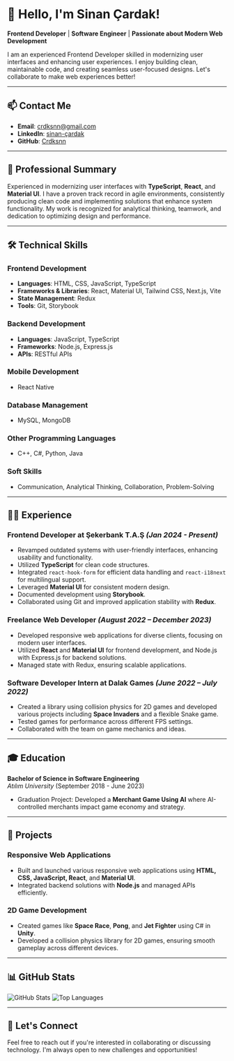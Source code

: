 # 👋 Hello, I'm Sinan Çardak!

**Frontend Developer** | **Software Engineer** | **Passionate about Modern Web Development**  

I am an experienced Frontend Developer skilled in modernizing user interfaces and enhancing user experiences. I enjoy building clean, maintainable code, and creating seamless user-focused designs. Let's collaborate to make web experiences better!  

---

## 📫 Contact Me
- **Email**: [crdksnn@gmail.com](mailto:crdksnn@gmail.com)
- **LinkedIn**: [sinan-çardak](https://www.linkedin.com/in/sinan-çardak-2a2244192/)
- **GitHub**: [Crdksnn](https://github.com/Crdksnn)

---

## 💼 Professional Summary

Experienced in modernizing user interfaces with **TypeScript**, **React**, and **Material UI**. I have a proven track record in agile environments, consistently producing clean code and implementing solutions that enhance system functionality. My work is recognized for analytical thinking, teamwork, and dedication to optimizing design and performance.

---

## 🛠️ Technical Skills
### **Frontend Development**
- **Languages**: HTML, CSS, JavaScript, TypeScript
- **Frameworks & Libraries**: React, Material UI, Tailwind CSS, Next.js, Vite
- **State Management**: Redux
- **Tools**: Git, Storybook

### **Backend Development**
- **Languages**: JavaScript, TypeScript
- **Frameworks**: Node.js, Express.js
- **APIs**: RESTful APIs

### **Mobile Development**
- React Native

### **Database Management**
- MySQL, MongoDB

### **Other Programming Languages**
- C++, C#, Python, Java

### **Soft Skills**
- Communication, Analytical Thinking, Collaboration, Problem-Solving

---

## 👨‍💻 Experience

### **Frontend Developer** at Şekerbank T.A.Ş *(Jan 2024 - Present)*
- Revamped outdated systems with user-friendly interfaces, enhancing usability and functionality.
- Utilized **TypeScript** for clean code structures.
- Integrated `react-hook-form` for efficient data handling and `react-i18next` for multilingual support.
- Leveraged **Material UI** for consistent modern design.
- Documented development using **Storybook**.
- Collaborated using Git and improved application stability with **Redux**.

### **Freelance Web Developer** *(August 2022 – December 2023)*
- Developed responsive web applications for diverse clients, focusing on modern user interfaces.
- Utilized **React** and **Material UI** for frontend development, and Node.js with Express.js for backend solutions.
- Managed state with Redux, ensuring scalable applications.

### **Software Developer Intern** at Dalak Games *(June 2022 – July 2022)*
- Created a library using collision physics for 2D games and developed various projects including **Space Invaders** and a flexible Snake game.
- Tested games for performance across different FPS settings.
- Collaborated with the team on game mechanics and ideas.

---

## 🎓 Education
**Bachelor of Science in Software Engineering**  
*Atılım University* (September 2018 - June 2023)  
- Graduation Project: Developed a **Merchant Game Using AI** where AI-controlled merchants impact game economy and strategy.

---

## 🌟 Projects

### **Responsive Web Applications**
- Built and launched various responsive web applications using **HTML, CSS, JavaScript, React**, and **Material UI**.
- Integrated backend solutions with **Node.js** and managed APIs efficiently.

### **2D Game Development**
- Created games like **Space Race**, **Pong**, and **Jet Fighter** using C# in **Unity**.
- Developed a collision physics library for 2D games, ensuring smooth gameplay across different devices.

---

## 📊 GitHub Stats
![GitHub Stats](https://github-readme-stats.vercel.app/api?username=Crdksnn&show_icons=true&theme=radical)
![Top Languages](https://github-readme-stats.vercel.app/api/top-langs/?username=Crdksnn&layout=compact&theme=radical)

---

## 🚀 Let's Connect
Feel free to reach out if you're interested in collaborating or discussing technology. I'm always open to new challenges and opportunities!
